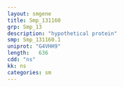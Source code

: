 ```yaml
---
layout: smgene
title: Smp_131160
grp: Smp_13
description: "hypothetical protein"
smp: Smp_131160.1
uniprot: "G4VHH9"
length:   636
cdd: "ns"
kk: ns
categories: sm
---
```

